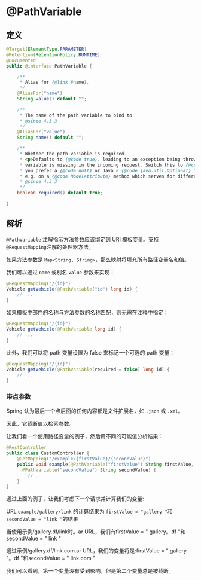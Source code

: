 # @PathVariable

## 定义

```java
@Target(ElementType.PARAMETER)
@Retention(RetentionPolicy.RUNTIME)
@Documented
public @interface PathVariable {

    /**
     * Alias for {@link #name}.
     */
    @AliasFor("name")
    String value() default "";

    /**
     * The name of the path variable to bind to.
     * @since 4.3.3
     */
    @AliasFor("value")
    String name() default "";

    /**
     * Whether the path variable is required.
     * <p>Defaults to {@code true}, leading to an exception being thrown if the path
     * variable is missing in the incoming request. Switch this to {@code false} if
     * you prefer a {@code null} or Java 8 {@code java.util.Optional} in this case.
     * e.g. on a {@code ModelAttribute} method which serves for different requests.
     * @since 4.3.3
     */
    boolean required() default true;

}
```

## 解析

`@PathVariable` 注解指示方法参数应该绑定到 URI 模板变量。支持 `@RequestMapping`注解的处理器方法。

如果方法参数是 `Map<String, String>`，那么映射将填充所有路径变量名和值。

我们可以通过 `name` 或别名 `value` 参数来实现：

```java
@RequestMapping("/{id}")
Vehicle getVehicle(@PathVariable("id") long id) {
    // ...
}
```

如果模板中部件的名称与方法参数的名称匹配，则无需在注释中指定：

```java
@RequestMapping("/{id}")
Vehicle getVehicle(@PathVariable long id) {
    // ...
}
```

此外，我们可以将 path 变量设置为 false 来标记一个可选的 path 变量：

```java
@RequestMapping("/{id}")
Vehicle getVehicle(@PathVariable(required = false) long id) {
    // ...
}
```

### 带点参数

Spring 认为最后一个点后面的任何内容都是文件扩展名，如 `.json` 或 `.xml`。

因此，它截断值以检索参数。

让我们看一个使用路径变量的例子，然后用不同的可能值分析结果：

```java
@RestController
public class CustomController {
    @GetMapping("/example/{firstValue}/{secondValue}")
    public void example(@PathVariable("firstValue") String firstValue,
      @PathVariable("secondValue") String secondValue) {
        // ...  
    }
}
```

通过上面的例子，让我们考虑下一个请求并计算我们的变量:

URL `example/gallery/link` 的计算结果为 `firstValue = "gallery "`和 `secondValue = "link "`的结果

当使用示例/gallery.df/link时。ar URL，我们有firstValue = " gallery。df "和secondValue = " link "

通过示例/gallery.df/link.com.ar URL，我们的变量将是:firstValue = " gallery "。df "和secondValue = " link.com "

我们可以看到，第一个变量没有受到影响，但是第二个变量总是被截断。

